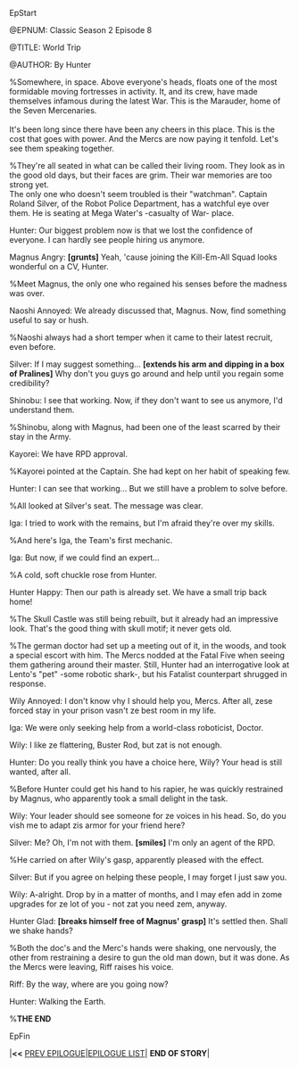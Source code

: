 
EpStart

<!-- Epilogue Info -->

@EPNUM: Classic Season 2 Episode 8

@TITLE: World Trip

@AUTHOR: By Hunter


<!-- Epilogue -->

%Somewhere, in space. Above everyone's heads, floats one of the most formidable moving fortresses in activity. It, and its crew, have made themselves infamous during the latest War. This is the Marauder, home of the Seven Mercenaries.<br><br>
It's been long since there have been any cheers in this place. This is the cost that goes with power. And the Mercs are now paying it tenfold. Let's see them speaking together.

%They're all seated in what can be called their living room. They look as in the good old days, but their faces are grim. Their war memories are too strong yet.<br>
The only one who doesn't seem troubled is their "watchman". Captain Roland Silver, of the Robot Police Department, has a watchful eye over them. He is seating at Mega Water's -casualty of War- place.

Hunter: Our biggest problem now is that we lost the confidence of everyone. I can hardly see people hiring us anymore.

Magnus Angry: **[grunts]** Yeah, 'cause joining the Kill-Em-All Squad looks wonderful on a CV, Hunter.

%Meet Magnus, the only one who regained his senses before the madness was over.

Naoshi Annoyed: We already discussed that, Magnus. Now, find something useful to say or hush.

%Naoshi always had a short temper when it came to their latest recruit, even before.

Silver: If I may suggest something... **[extends his arm and dipping in a box of Pralines]** Why don't you guys go around and help until you regain some credibility?

Shinobu: I see that working. Now, if they don't want to see us anymore, I'd understand them.

%Shinobu, along with Magnus, had been one of the least scarred by their stay in the Army.

Kayorei: We have RPD approval. 

%Kayorei pointed at the Captain. She had kept on her habit of speaking few.

Hunter: I can see that working... But we still have a problem to solve before. 

%All looked at Silver's seat. The message was clear.

Iga: I tried to work with the remains, but I'm afraid they're over my skills.

%And here's Iga, the Team's first mechanic.

Iga: But now, if we could find an expert...

%A cold, soft chuckle rose from Hunter. 

Hunter Happy: Then our path is already set. We have a small trip back home!

%The Skull Castle was still being rebuilt, but it already had an impressive look. That's the good thing with skull motif; it never gets old.

%The german doctor had set up a meeting out of it, in the woods, and took a special escort with him. The Mercs nodded at the Fatal Five when seeing them gathering around their master. Still, Hunter had an interrogative look at Lento's "pet" -some robotic shark-, but his Fatalist counterpart shrugged in response.

Wily Annoyed: I don't know vhy I should help you, Mercs. After all, zese forced stay in your prison vasn't ze best room in my life.

Iga: We were only seeking help from a world-class roboticist, Doctor.

Wily: I like ze flattering, Buster Rod, but zat is not enough.

Hunter: Do you really think you have a choice here, Wily? Your head is still wanted, after all.

%Before Hunter could get his hand to his rapier, he was quickly restrained by Magnus, who apparently took a small delight in the task.

Wily: Your leader should see someone for ze voices in his head. So, do you vish me to adapt zis armor for your friend here?

Silver: Me? Oh, I'm not with them. **[smiles]** I'm only an agent of the RPD.

%He carried on after Wily's gasp, apparently pleased with the effect.

Silver: But if you agree on helping these people, I may forget I just saw you.

Wily: A-alright. Drop by in a matter of months, and I may efen add in zome upgrades for ze lot of you - not zat you need zem, anyway.

Hunter Glad: **[breaks himself free of Magnus' grasp]** It's settled then. Shall we shake hands?

%Both the doc's and the Merc's hands were shaking, one nervously, the other from restraining a desire to gun the old man down, but it was done. As the Mercs were leaving, Riff raises his voice. 

Riff: By the way, where are you going now?

Hunter: Walking the Earth.


%**THE END**

EpFin


|**<<** [PREV EPILOGUE](s2e7.html)|[EPILOGUE LIST](../../../../7mercs/eplist.html)| **END OF STORY**|

<script src="{{ '/assets/js/EpFormatter.js' | relative_url }}"></script>